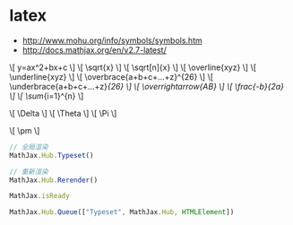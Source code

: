 # latex

- http://www.mohu.org/info/symbols/symbols.htm
- http://docs.mathjax.org/en/v2.7-latest/

\\[ y=ax^2+bx+c \\]
\\[ \\sqrt{x} \\]
\\[ \\sqrt[n]{x} \\]
\\[ \\overline{xyz} \\]
\\[ \\underline{xyz} \\]
\\[ \\overbrace{a+b+c+...+z}^{26} \\]
\\[ \\underbrace{a+b+c+...+z}_{26} \\]
\\[ \\overrightarrow{AB} \\]
\\[ \\frac{-b}{2a} \\]
\\[ \\sum_{i=1}^{n} \\]

\\[ \\Delta \\]
\\[ \\Theta \\]
\\[ \\Pi \\]

\\[ \\pm \\]

```js
// 全局渲染
MathJax.Hub.Typeset()

// 重新渲染 
MathJax.Hub.Rerender()

MathJax.isReady

MathJax.Hub.Queue(["Typeset", MathJax.Hub, HTMLElement])
```
